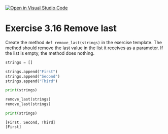 [![Open in Visual Studio Code](https://classroom.github.com/assets/open-in-vscode-f059dc9a6f8d3a56e377f745f24479a46679e63a5d9fe6f495e02850cd0d8118.svg)](https://classroom.github.com/online_ide?assignment_repo_id=6337442&assignment_repo_type=AssignmentRepo)
# Exercise 3.16 Remove last

Create the method `def remove_last(strings)` in the exercise template. The method should remove the last value in the list it receives as a parameter. If the list is empty, the method does nothing.

```python
strings = []

strings.append("First")
strings.append("Second")
strings.append("Third")

print(strings)

remove_last(strings)
remove_last(strings)

print(strings)
```

```plaintext
[First, Second, Third]
[First]
```
